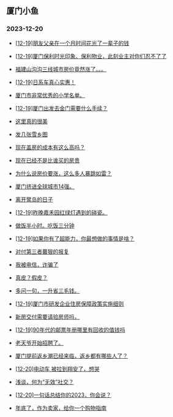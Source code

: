 ## 厦门小鱼 
### 2023-12-20

+ [[12-19]朋友父亲在一个月时间花光了一辈子的钱](http://bbs.xmfish.com/read-htm-tid-18122955.html)

+ [[12-19]厦门保利时光印象、保利物业，此刻业主对你们忍不了了](http://bbs.xmfish.com/read-htm-tid-18123006.html)

+ [福建山沟沟三线城市房价竟然涨了。。。](http://bbs.xmfish.com/read-htm-tid-18123031.html)

+ [[12-19]日系车真心实惠！](http://bbs.xmfish.com/read-htm-tid-18123077.html)

+ [厦门市非常优秀的小学名单。](http://bbs.xmfish.com/read-htm-tid-18123067.html)

+ [[12-19]厦门出发去金门需要什么手续？](http://bbs.xmfish.com/read-htm-tid-18123089.html)

+ [这里真的很美](http://bbs.xmfish.com/read-htm-tid-18122982.html)

+ [发几张雪乡图](http://bbs.xmfish.com/read-htm-tid-18122991.html)

+ [现在盖房的成本有这么高吗？](http://bbs.xmfish.com/read-htm-tid-18123133.html)

+ [现在已经不是比谁买的房贵](http://bbs.xmfish.com/read-htm-tid-18123078.html)

+ [为什么说房价要涨，这么多人暴跳如雷？](http://bbs.xmfish.com/read-htm-tid-18123171.html)

+ [厦门挤进全球城市14强。](http://bbs.xmfish.com/read-htm-tid-18123199.html)

+ [离开鹭岛的日子](http://bbs.xmfish.com/read-htm-tid-18123188.html)

+ [[12-19]昨晚嘉禾园红绿灯遇到的碰瓷。](http://bbs.xmfish.com/read-htm-tid-18123167.html)

+ [做饭半小时。吃饭三分钟](http://bbs.xmfish.com/read-htm-tid-18123294.html)

+ [[12-19]如果你有了超能力，你最想做的事情是啥？](http://bbs.xmfish.com/read-htm-tid-18123160.html)

+ [对付第三者蕞狠的报复](http://bbs.xmfish.com/read-htm-tid-18123090.html)

+ [我被电信，诈骗了](http://bbs.xmfish.com/read-htm-tid-18123327.html)

+ [真皮？假皮？](http://bbs.xmfish.com/read-htm-tid-18123178.html)

+ [多问一句，一升省三毛钱。](http://bbs.xmfish.com/read-htm-tid-18123381.html)

+ [[12-19]厦门市研发企业住房保障政策实施细则](http://bbs.xmfish.com/read-htm-tid-18123273.html)

+ [新房交付需要请验房师吗，](http://bbs.xmfish.com/read-htm-tid-18123314.html)

+ [[12-19]90年代的邮票年册哪里有回收的值钱吗](http://bbs.xmfish.com/read-htm-tid-18123209.html)

+ [老天爷开始招聘了。](http://bbs.xmfish.com/read-htm-tid-18123525.html)

+ [厦门提前返乡潮已经来临，返乡都有哪些人了？](http://bbs.xmfish.com/read-htm-tid-18123279.html)

+ [[12-20]电动车 被拉到翔安了，想哭](http://bbs.xmfish.com/read-htm-tid-18123524.html)

+ [浅谈，何为“无效”社交？](http://bbs.xmfish.com/read-htm-tid-18123484.html)

+ [[12-20]一句话总结你的2023，你会说？](http://bbs.xmfish.com/read-htm-tid-18123471.html)

+ [年底了，作为卖家，给你一个购物指南](http://bbs.xmfish.com/read-htm-tid-18123348.html)

